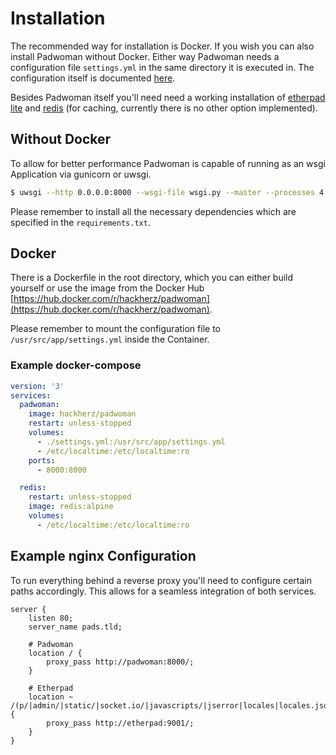 # Installation

The recommended way for installation is Docker. If you wish you can also install Padwoman without Docker.
Either way Padwoman needs a configuration file `settings.yml` in the same directory it is executed in. The configuration itself is documented [here](/config/).

Besides Padwoman itself you'll need need a working installation of [etherpad lite](https://github.com/ether/etherpad-lite) and [redis](https://redis.io/) (for caching, currently there is no other option implemented).

## Without Docker

To allow for better performance Padwoman is capable of running as an wsgi Application via gunicorn or uwsgi.

```bash
$ uwsgi --http 0.0.0.0:8000 --wsgi-file wsgi.py --master --processes 4 --threads 2 --disable-logging
```

Please remember to install all the necessary dependencies which are specified in the `requirements.txt`.



## Docker

There is a Dockerfile in the root directory, which you can either build yourself or use the image from the Docker Hub [https://hub.docker.com/r/hackherz/padwoman](https://hub.docker.com/r/hackherz/padwoman).

Please remember to mount the configuration file to `/usr/src/app/settings.yml` inside the Container.


### Example docker-compose

```yaml
version: '3'
services:
  padwoman:
	image: hackherz/padwoman
	restart: unless-stopped
	volumes:
	  - ./settings.yml:/usr/src/app/settings.yml
	  - /etc/localtime:/etc/localtime:ro
	ports:
	  - 8000:8000

  redis:
	restart: unless-stopped
	image: redis:alpine
	volumes:
	  - /etc/localtime:/etc/localtime:ro
```



## Example nginx Configuration

To run everything behind a reverse proxy you'll need to configure certain paths accordingly.
This allows for a seamless integration of both services.


```nginx
server {
	listen 80;
	server_name pads.tld;

	# Padwoman
	location / {
		proxy_pass http://padwoman:8000/;
	}

	# Etherpad
	location ~ /(p/|admin/|static/|socket.io/|javascripts/|jserror|locales|locales.json|pluginfw) {
		proxy_pass http://etherpad:9001/;
	}
}
```

